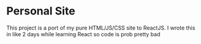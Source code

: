 # Personal Site

This project is a port of my pure HTML/JS/CSS site to ReactJS. I wrote this in like 2 days while learning React so code is prob pretty bad

